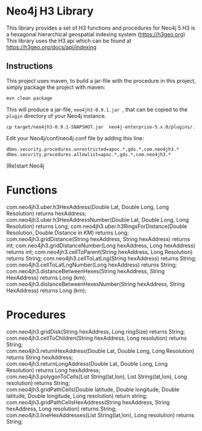 # Neo4j H3 Library 
This library provides a set of H3 functions and procedures for Neo4j 5
H3 is a hexagonal hierarchical geospatial indexing system (https://h3geo.org)
This library uses the H3 api which can be found at https://h3geo.org/docs/api/indexing

Instructions
------------ 

This project uses maven, to build a jar-file with the procedure in this
project, simply package the project with maven:

    mvn clean package

This will produce a jar-file, `neo4jh3-0.9.1.jar `,
that can be copied to the `plugin` directory of your Neo4j instance.

    cp target/neo4jh3-0.9.1-SNAPSHOT.jar  neo4j-enterprise-5.x.0/plugins/.


Edit your Neo4j/conf/neo4j.conf file by adding this line:

    dbms.security.procedures.unrestricted=apoc.*,gds.*,com.neo4jh3.*
	dbms.security.procedures.allowlist=apoc.*,gds.*,com.neo4jh3.*
   
    
(Re)start Neo4j

# Functions
com.neo4jh3.uber.h3HexAddress(Double Lat, Double Long, Long Resolution) returns hexAddress;
com.neo4jh3.uber.h3HexAddressNumber(Double Lat, Double Long, Long Resolution) returns Long;
com.neo4jh3.uber.h3RingsForDistance(Double Resolution, Double Distance in KM) returns Long;
com.neo4jh3.gridDistance(String hexAddress, String hexAddress) returns int;
com.neo4jh3.gridDistanceNumber(Long hexAddress, Long hexAddress) returns int;
com.neo4jh3.cellToParent(String hexAddress, Long Resolution) returns String;
com.neo4jh3.cellToLatLng(String hexAddress) returns String;
com.neo4jh3.cellToLatLngNumber(Long hexAddress) returns String;
com.neo4jh3.distanceBetweenHexes(String hexAddress, String HexAddress) returns Long (km);
com.neo4jh3.distanceBetweenHexesNumber(String hexAddress, String HexAddress) returns Long (km);

    
# Procedures
com.neo4jh3.gridDisk(String hexAddress, Long ringSize) returns String;  
com.neo4jh3.cellToChildren(String hexAddress, Long resolution) returns String;  
com.neo4jh3.returnHexAddress(Double Lat, Double Long, Long Resolution) returns String hexAddress;  
com.neo4jh3.returnLongAddress(Double Lat, Double Long, Long Resolution) returns Long hexAddress;  
com.neo4jh3.polygonToCells(List String(lat,lon), List String(lat,lon), Long resolution) returns String;  
com.neo4jh3.gridPathCells(Double latitude, Double longitude, Double latitude, Double longitude, Long resolution) return string;  
com.neo4jh3.gridPathCellsHexAddress(String hexAddress, String hexAddress, Long resolution) returns String;  
com.neo4jh3.lineHexAddresses(List String(lat,lon), Long resolution) returns String;  

